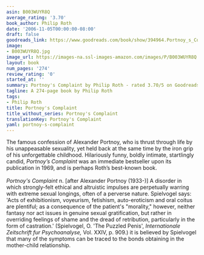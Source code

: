 ```yaml
---
asin: B003WUYR8Q
average_rating: '3.70'
book_author: Philip Roth
date: '2006-11-05T00:00:00-08:00'
draft: false
goodreads_link: https://www.goodreads.com/book/show/394964.Portnoy_s_Complaint
image:
- B003WUYR8Q.jpg
image_url: https://images-na.ssl-images-amazon.com/images/P/B003WUYR8Q.01._SCLZZZZZZZ.jpg
layout: book
num_pages: '274'
review_rating: '0'
started_at: ''
summary: Portnoy's Complaint by Philip Roth - rated 3.70/5 on Goodreads
tagline: A 274-page book by Philip Roth
tags:
- Philip Roth
title: Portnoy's Complaint
title_without_series: Portnoy's Complaint
translationKey: Portnoy's Complaint
yaml: portnoy-s-complaint
---
```


The famous confession of Alexander Portnoy, who is thrust through life by his unappeasable sexuality, yet held back at the same time by the iron grip of his unforgettable childhood. Hilariously funny, boldly intimate, startlingly candid, <i>Portnoy’s Complaint</i> was an immediate bestseller upon its publication in 1969, and is perhaps Roth’s best-known book.<br /><br /><i>Portnoy's Complaint</i> n. [after Alexander Portnoy (1933-)] A disorder in which strongly-felt ethical and altruistic impulses are perpetually warring with extreme sexual longings, often of a perverse nature. Spielvogel says: 'Acts of exhibitionism, voyeurism, fetishism, auto-eroticism and oral coitus are plentiful; as a consequence of the patient's "morality," however, neither fantasy nor act issues in genuine sexual gratification, but rather in overriding feelings of shame and the dread of retribution, particularly in the form of castration.' (Spielvogel, O. 'The Puzzled Penis', <i>Internationale Zeitschrift fur Psychoanalyse, </i>Vol. XXIV, p. 909.) it is believed by Spielvogel that many of the symptoms can be traced to the bonds obtaining in the mother-child relationship.